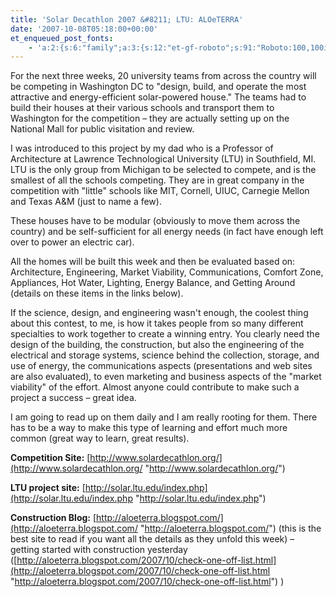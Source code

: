 ```yaml
---
title: 'Solar Decathlon 2007 &#8211; LTU: ALOeTERRA'
date: '2007-10-08T05:18:00+00:00'
et_enqueued_post_fonts:
    - 'a:2:{s:6:"family";a:3:{s:12:"et-gf-roboto";s:91:"Roboto:100,100italic,300,300italic,regular,italic,500,500italic,700,700italic,900,900italic";s:22:"et-gf-roboto-condensed";s:59:"Roboto+Condensed:300,300italic,regular,italic,700,700italic";s:17:"et-gf-roboto-slab";s:51:"Roboto+Slab:100,200,300,regular,500,600,700,800,900";}s:6:"subset";a:7:{i:0;s:9:"latin-ext";i:1;s:5:"greek";i:2;s:9:"greek-ext";i:3;s:10:"vietnamese";i:4;s:8:"cyrillic";i:5;s:5:"latin";i:6;s:12:"cyrillic-ext";}}'
---
```


For the next three weeks, 20 university teams from across the country will be competing in Washington DC to "design, build, and operate the most attractive and energy-efficient solar-powered house." The teams had to build their houses at their various schools and transport them to Washington for the competition – they are actually setting up on the National Mall for public visitation and review.

I was introduced to this project by my dad who is a Professor of Architecture at Lawrence Technological University (LTU) in Southfield, MI. LTU is the only group from Michigan to be selected to compete, and is the smallest of all the schools competing. They are in great company in the competition with "little" schools like MIT, Cornell, UIUC, Carnegie Mellon and Texas A&amp;M (just to name a few).

These houses have to be modular (obviously to move them across the country) and be self-sufficient for all energy needs (in fact have enough left over to power an electric car).

All the homes will be built this week and then be evaluated based on: Architecture, Engineering, Market Viability, Communications, Comfort Zone, Appliances, Hot Water, Lighting, Energy Balance, and Getting Around (details on these items in the links below).

If the science, design, and engineering wasn't enough, the coolest thing about this contest, to me, is how it takes people from so many different specialties to work together to create a winning entry. You clearly need the design of the building, the construction, but also the engineering of the electrical and storage systems, science behind the collection, storage, and use of energy, the communications aspects (presentations and web sites are also evaluated), to even marketing and business aspects of the "market viability" of the effort. Almost anyone could contribute to make such a project a success – great idea.

I am going to read up on them daily and I am really rooting for them. There has to be a way to make this type of learning and effort much more common (great way to learn, great results).

**Competition Site:** [http://www.solardecathlon.org/](http://www.solardecathlon.org/ "http://www.solardecathlon.org/")

**LTU project site:** [http://solar.ltu.edu/index.php](http://solar.ltu.edu/index.php "http://solar.ltu.edu/index.php")

**Construction Blog:** [http://aloeterra.blogspot.com/](http://aloeterra.blogspot.com/ "http://aloeterra.blogspot.com/") (this is the best site to read if you want all the details as they unfold this week) – getting started with construction yesterday ([http://aloeterra.blogspot.com/2007/10/check-one-off-list.html](http://aloeterra.blogspot.com/2007/10/check-one-off-list.html "http://aloeterra.blogspot.com/2007/10/check-one-off-list.html") )